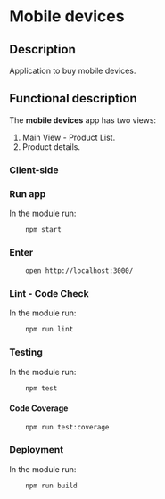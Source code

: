# Mobile devices

## Description

Application to buy mobile devices.

## Functional description

The **mobile devices** app has two views:

1. Main View - Product List.
2. Product details.

### Client-side

### Run app

In the module run:

```sh
    npm start
```

### Enter

```sh
    open http://localhost:3000/
```

### Lint - Code Check

In the module run:

```sh
    npm run lint
```

### Testing

In the module run:

```sh
    npm test
```

#### Code Coverage

```sh
    npm run test:coverage
```

### Deployment

In the module run:

```sh
    npm run build
```
